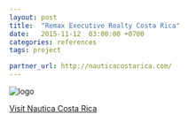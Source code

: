 ```yaml
---
layout: post
title:  "Remax Executive Realty Costa Rica"
date:   2015-11-12  03:00:00 +0700
categories: references
tags: project

partner_url: http://nauticacostarica.com/
---
```


![logo](http://nauticacostarica.com/logo.png)

<!--more-->

[Visit Nautica Costa Rica ](http://nauticacostarica.com/en)
